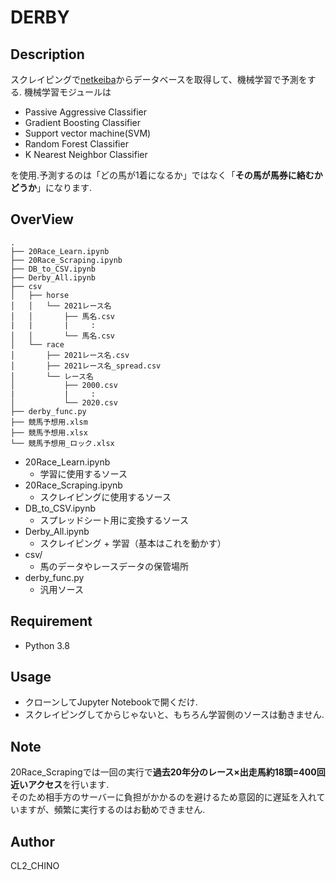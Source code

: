 DERBY
====

## Description
スクレイピングで[netkeiba](https://www.netkeiba.com/)からデータベースを取得して、機械学習で予測をする.
機械学習モジュールは
- Passive Aggressive Classifier
- Gradient Boosting Classifier
- Support vector machine(SVM)
- Random Forest Classifier
- K Nearest Neighbor Classifier

を使用.予測するのは「どの馬が1着になるか」ではなく「**その馬が馬券に絡むかどうか**」になります.

## OverView
```
.
├── 20Race_Learn.ipynb
├── 20Race_Scraping.ipynb
├── DB_to_CSV.ipynb
├── Derby_All.ipynb
├── csv
│   ├── horse
│   │   └── 2021レース名
│   │       ├── 馬名.csv
|   |       |     :
│   │       └── 馬名.csv
│   └── race
│       ├── 2021レース名.csv
│       ├── 2021レース名_spread.csv
│       └── レース名
│           ├── 2000.csv
|           |     :
│           └── 2020.csv
├── derby_func.py
├── 競馬予想用.xlsm
├── 競馬予想用.xlsx
└── 競馬予想用_ロック.xlsx
```
- 20Race_Learn.ipynb
    - 学習に使用するソース
- 20Race_Scraping.ipynb
    - スクレイピングに使用するソース
- DB_to_CSV.ipynb
    - スプレッドシート用に変換するソース
- Derby_All.ipynb
    - スクレイピング + 学習（基本はこれを動かす）
- csv/
    - 馬のデータやレースデータの保管場所
- derby_func.py
    - 汎用ソース

## Requirement
* Python 3.8

## Usage
- クローンしてJupyter Notebookで開くだけ.
- スクレイピングしてからじゃないと、もちろん学習側のソースは動きません.

## Note
20Race_Scrapingでは一回の実行で**過去20年分のレース×出走馬約18頭=400回近いアクセス**を行います.<br>
そのため相手方のサーバーに負担がかかるのを避けるため意図的に遅延を入れていますが、頻繁に実行するのはお勧めできません.

## Author
<p>CL2_CHINO</p>
